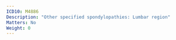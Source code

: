 ```yaml
---
ICD10: M4886
Description: "Other specified spondylopathies: Lumbar region"
Matters: No
Weight: 0
---
```


